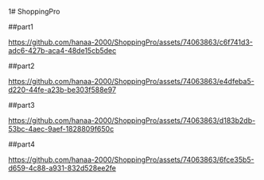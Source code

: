 1# ShoppingPro



  ##part1
  
  https://github.com/hanaa-2000/ShoppingPro/assets/74063863/c6f741d3-adc6-427b-aca4-48de15cb5dec



  ##part2


  https://github.com/hanaa-2000/ShoppingPro/assets/74063863/e4dfeba5-d220-44fe-a23b-be303f588e97

  ##part3


  https://github.com/hanaa-2000/ShoppingPro/assets/74063863/d183b2db-53bc-4aec-9aef-1828809f650c

  ##part4


  https://github.com/hanaa-2000/ShoppingPro/assets/74063863/6fce35b5-d659-4c88-a931-832d528ee2fe

